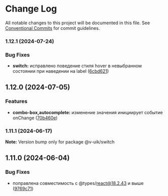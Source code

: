 # Change Log

All notable changes to this project will be documented in this file.
See [Conventional Commits](https://conventionalcommits.org) for commit guidelines.

### 1.12.1 (2024-07-24)


### Bug Fixes

* **switch:** исправлено поведение стиля hover в невыбранном состоянии при наведении на label ([6cbd621](#))



## 1.12.0 (2024-07-05)


### Features

* **combo-box,autocomplete:** изменение значения инициирует событие onChange ([70b460e](#))



### 1.11.1 (2024-06-17)

**Note:** Version bump only for package @v-uik/switch





## 1.11.0 (2024-06-04)


### Bug Fixes

* поправлена совместимость с @types/react@18.2.43 и выше ([9769c71](#))
